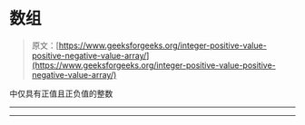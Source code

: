 # 数组

> 原文：[https://www.geeksforgeeks.org/integer-positive-value-positive-negative-value-array/](https://www.geeksforgeeks.org/integer-positive-value-positive-negative-value-array/)

中仅具有正值且正负值的整数



* * *

* * *




